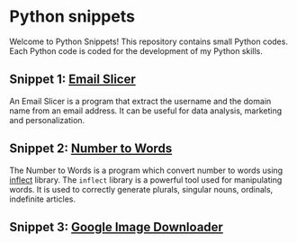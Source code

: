 # Python snippets

Welcome to Python Snippets! This repository contains small Python codes. Each Python code is coded for the development of my Python skills.

## Snippet 1: [Email Slicer](Email_slicer.py)

An Email Slicer is a program that extract the username and the domain name from an email address. It can be useful for data analysis, marketing and personalization.

## Snippet 2: [Number to Words](Number_to_words.py)

The Number to Words is a program which convert number to words using [inflect](https://pypi.org/project/inflect/) library. The `inflect` library is a powerful tool used for manipulating words. It is used to correctly generate plurals, singular nouns, ordinals, indefinite articles.

## Snippet 3: [Google Image Downloader](Google_image_downloader.py)
